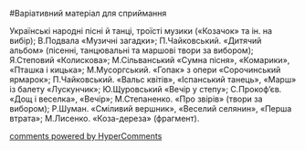 <div id="hypercomments_widget" class="js-hypercomments-widget invisible"></div>


#Варіативний матеріал для сприймання

Українські народні пісні й танці, троїсті музики («Козачок» та ін. на вибір); В.Подвала «Музичні загадки»; П.Чайковський. «Дитячий альбом» (пісенні, танцювальні та маршові твори за вибором); Я.Степовий «Колискова»; М.Сільванський «Сумна пісня», «Комарики», «Пташка і кицька»; М.Мусоргський. «Гопак» з опери «Сорочинський ярмарок»; П.Чайковський. «Вальс квітів», «Іспанський танець», «Марш» із балету «Лускунчик»; Ю.Щуровський «Вечір у степу»; С.Прокоф’єв. «Дощ і веселка», «Вечір»; М.Степаненко. «Про звірів» (твори за вибором); Р.Шуман. «Сміливий вершник», «Веселий селянин», «Перша втрата»; М.Лисенко. «Коза-дереза» (фрагмент).

<div class="js-hypercomments-container">
    <a href="http://hypercomments.com" class="hc-link" title="comments widget">comments powered by HyperComments</a>
</div>